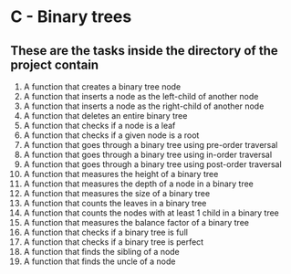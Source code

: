 # C - Binary trees
## These are the tasks inside the directory of the project contain
1. A function that creates a binary tree node
2. A function that inserts a node as the left-child of another node
3. A function that inserts a node as the right-child of another node
4. A function that deletes an entire binary tree
5. A function that checks if a node is a leaf
6. A function that checks if a given node is a root
7. A function that goes through a binary tree using pre-order traversal
8. A function that goes through a binary tree using in-order traversal
9. A function that goes through a binary tree using post-order traversal
10. A function that measures the height of a binary tree
11. A function that measures the depth of a node in a binary tree
12. A function that measures the size of a binary tree
13. A function that counts the leaves in a binary tree
14. A function that counts the nodes with at least 1 child in a binary tree
15. A function that measures the balance factor of a binary tree
16. A function that checks if a binary tree is full
17. A function that checks if a binary tree is perfect
18. A function that finds the sibling of a node
19. A function that finds the uncle of a node
